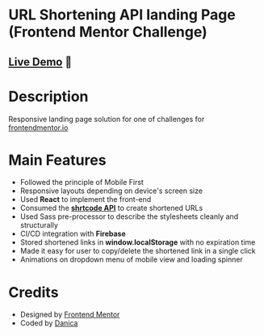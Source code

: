 # URL Shortening API landing Page (Frontend Mentor Challenge)

## **[Live Demo](https://shortly-app.danicali.me/)** 🎉

# Description

Responsive landing page solution for one of challenges for [frontendmentor.io](https://www.frontendmentor.io/challenges/url-shortening-api-landing-page-2ce3ob-G)

# Main Features

- Followed the principle of Mobile First
- Responsive layouts depending on device's screen size
- Used **React** to implement the front-end
- Consumed the **[shrtcode API](https://app.shrtco.de/)** to create shortened URLs
- Used Sass pre-processor to describe the stylesheets cleanly and structurally
- CI/CD integration with **Firebase**
- Stored shortened links in **window.localStorage** with no expiration time
- Made it easy for user to copy/delete the shortened link in a single click
- Animations on dropdown menu of mobile view and loading spinner

# Credits

- Designed by [Frontend Mentor](https://www.frontendmentor.io)
- Coded by [Danica](https://github.com/wandanli)
